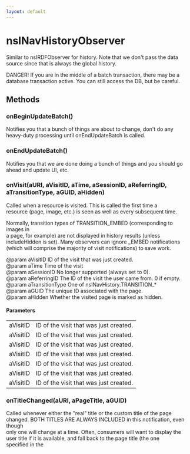 ```yaml
---
layout: default
---
```


# nsINavHistoryObserver #
  
Similar to nsIRDFObserver for history. Note that we don't pass the data  
source since that is always the global history.  
  
DANGER! If you are in the middle of a batch transaction, there may be a  
database transaction active. You can still access the DB, but be careful.  
  

## Methods ##

### onBeginUpdateBatch() ###
  
Notifies you that a bunch of things are about to change, don't do any  
heavy-duty processing until onEndUpdateBatch is called.  
  

### onEndUpdateBatch() ###
  
Notifies you that we are done doing a bunch of things and you should go  
ahead and update UI, etc.  
  

### onVisit(aURI, aVisitID, aTime, aSessionID, aReferringID, aTransitionType, aGUID, aHidden) ###
  
Called when a resource is visited. This is called the first time a  
resource (page, image, etc.) is seen as well as every subsequent time.  
  
Normally, transition types of TRANSITION_EMBED (corresponding to images in  
a page, for example) are not displayed in history results (unless  
includeHidden is set). Many observers can ignore _EMBED notifications  
(which will comprise the majority of visit notifications) to save work.  
  
@param aVisitID        ID of the visit that was just created.  
@param aTime           Time of the visit  
@param aSessionID      No longer supported (always set to 0).  
@param aReferringID    The ID of the visit the user came from. 0 if empty.  
@param aTransitionType One of nsINavHistory.TRANSITION_*  
@param aGUID           The unique ID associated with the page.  
@param aHidden         Whether the visited page is marked as hidden.  
  

#### Parameters ####

<table>

<tr>
<td>aVisitID</td>
<td>ID of the visit that was just created.  
</td>
</tr>

<tr>
<td>aVisitID</td>
<td>ID of the visit that was just created.  
</td>
</tr>

<tr>
<td>aVisitID</td>
<td>ID of the visit that was just created.  
</td>
</tr>

<tr>
<td>aVisitID</td>
<td>ID of the visit that was just created.  
</td>
</tr>

<tr>
<td>aVisitID</td>
<td>ID of the visit that was just created.  
</td>
</tr>

<tr>
<td>aVisitID</td>
<td>ID of the visit that was just created.  
</td>
</tr>

<tr>
<td>aVisitID</td>
<td>ID of the visit that was just created.  
</td>
</tr>

</table>

### onTitleChanged(aURI, aPageTitle, aGUID) ###
  
Called whenever either the "real" title or the custom title of the page  
changed. BOTH TITLES ARE ALWAYS INCLUDED in this notification, even though  
only one will change at a time. Often, consumers will want to display the  
user title if it is available, and fall back to the page title (the one  
specified in the <title> tag of the page).  
  
Note that there is a difference between an empty title and a NULL title.  
An empty string means that somebody specifically set the title to be  
nothing. NULL means nobody set it. From C++: use IsVoid() and SetIsVoid()  
to see whether an empty string is "null" or not (it will always be an  
empty string in either case).  
  
@param aURI  
       The URI of the page.  
@param aPageTitle  
       The new title of the page.  
@param aGUID  
       The unique ID associated with the page.  
  

#### Parameters ####

<table>

<tr>
<td>aURI</td>
<td>       The URI of the page.  
</td>
</tr>

<tr>
<td>aURI</td>
<td>       The URI of the page.  
</td>
</tr>

<tr>
<td>aURI</td>
<td>       The URI of the page.  
</td>
</tr>

</table>

### onFrecencyChanged(aURI, aNewFrecency, aGUID, aHidden, aVisitDate) ###
  
Called when an individual page's frecency has changed.  
  
This is not called for pages whose frecencies change as the result of some  
large operation where some large or unknown number of frecencies change at  
once.  Use onManyFrecenciesChanged to detect such changes.  
  
@param aURI  
       The page's URI.  
@param aNewFrecency  
       The page's new frecency.  
@param aGUID  
       The page's GUID.  
@param aHidden  
       True if the page is marked as hidden.  
@param aVisitDate  
       The page's last visit date.  
  

#### Parameters ####

<table>

<tr>
<td>aURI</td>
<td>       The page's URI.  
</td>
</tr>

<tr>
<td>aURI</td>
<td>       The page's URI.  
</td>
</tr>

<tr>
<td>aURI</td>
<td>       The page's URI.  
</td>
</tr>

<tr>
<td>aURI</td>
<td>       The page's URI.  
</td>
</tr>

<tr>
<td>aURI</td>
<td>       The page's URI.  
</td>
</tr>

</table>

### onManyFrecenciesChanged() ###
  
Called when the frecencies of many pages have changed at once.  
  
onFrecencyChanged is not called for each of those pages.  
  

### onDeleteURI(aURI, aGUID, aReason) ###
  
This page and all of its visits are being deleted. Note: the page may not  
necessarily have actually existed for this function to be called.  
  
Delete notifications are only 99.99% accurate. Batch delete operations  
must be done in two steps, so first come notifications, then a bulk  
delete. If there is some error in the middle (for example, out of memory)  
then you'll get a notification and it won't get deleted. There's no easy  
way around this.  
  
@param aURI  
       The URI that was deleted.  
@param aGUID  
       The unique ID associated with the page.  
@param aReason  
       Indicates the reason for the removal.  see REASON_* constants.  
  

#### Parameters ####

<table>

<tr>
<td>aURI</td>
<td>       The URI that was deleted.  
</td>
</tr>

<tr>
<td>aURI</td>
<td>       The URI that was deleted.  
</td>
</tr>

<tr>
<td>aURI</td>
<td>       The URI that was deleted.  
</td>
</tr>

</table>

### onClearHistory() ###
  
Notification that all of history is being deleted.  
  

### onPageChanged(aURI, aChangedAttribute, aNewValue, aGUID) ###
  
An attribute of this page changed.  
  
@param aURI  
       The URI of the page on which an attribute changed.  
@param aChangedAttribute  
       The attribute whose value changed.  See ATTRIBUTE_* constants.  
@param aNewValue  
       The attribute's new value.  
@param aGUID  
       The unique ID associated with the page.  
  

#### Parameters ####

<table>

<tr>
<td>aURI</td>
<td>       The URI of the page on which an attribute changed.  
</td>
</tr>

<tr>
<td>aURI</td>
<td>       The URI of the page on which an attribute changed.  
</td>
</tr>

<tr>
<td>aURI</td>
<td>       The URI of the page on which an attribute changed.  
</td>
</tr>

<tr>
<td>aURI</td>
<td>       The URI of the page on which an attribute changed.  
</td>
</tr>

</table>

### onDeleteVisits(aURI, aVisitTime, aGUID, aReason, aTransitionType) ###
  
Called when some visits of an history entry are expired.  
  
@param aURI  
       The page whose visits have been expired.  
@param aVisitTime  
       The largest visit time in microseconds that has been expired.  We  
       guarantee that we don't have any visit older than this date.  
@param aGUID  
       The unique ID associated with the page.  
  
@note: when all visits for a page are expired and also the full page entry  
       is expired, you will only get an onDeleteURI notification.  If a  
       page entry is removed, then you can be sure that we don't have  
       anymore visits for it.  
@param aReason  
       Indicates the reason for the removal.  see REASON_* constants.  
@param aTransitionType  
       If it's a valid TRANSITION_* value, all visits of the specified type  
       have been removed.  
  

#### Parameters ####

<table>

<tr>
<td>aURI</td>
<td>       The page whose visits have been expired.  
</td>
</tr>

<tr>
<td>aURI</td>
<td>       The page whose visits have been expired.  
</td>
</tr>

<tr>
<td>aURI</td>
<td>       The page whose visits have been expired.  
</td>
</tr>

<tr>
<td>aURI</td>
<td>       The page whose visits have been expired.  
</td>
</tr>

<tr>
<td>aURI</td>
<td>       The page whose visits have been expired.  
</td>
</tr>

</table>

## Constants ##

### REASON_DELETED ###
  
Removed by the user.  
  

### REASON_EXPIRED ###
  
Removed by automatic expiration.  
  

### ATTRIBUTE_FAVICON ###
  
onPageChanged attribute indicating that favicon has been updated.  
aNewValue parameter will be set to the new favicon URI string.  
  
